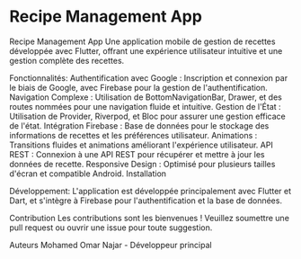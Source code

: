 # Recipe Management App

Recipe Management App
Une application mobile de gestion de recettes développée avec Flutter, offrant une expérience utilisateur intuitive et une gestion complète des recettes.

Fonctionnalités:
Authentification avec Google : Inscription et connexion par le biais de Google, avec Firebase pour la gestion de l'authentification.
Navigation Complexe : Utilisation de BottomNavigationBar, Drawer, et des routes nommées pour une navigation fluide et intuitive.
Gestion de l'État : Utilisation de Provider, Riverpod, et Bloc pour assurer une gestion efficace de l'état.
Intégration Firebase : Base de données pour le stockage des informations de recettes et les préférences utilisateur.
Animations : Transitions fluides et animations améliorant l'expérience utilisateur.
API REST : Connexion à une API REST pour récupérer et mettre à jour les données de recette.
Responsive Design : Optimisé pour plusieurs tailles d'écran et compatible Android.
Installation

Développement:
L'application est développée principalement avec Flutter et Dart, et s'intègre à Firebase pour l'authentification et la base de données.

Contribution
Les contributions sont les bienvenues ! Veuillez soumettre une pull request ou ouvrir une issue pour toute suggestion.

Auteurs
Mohamed Omar Najar - Développeur principal
